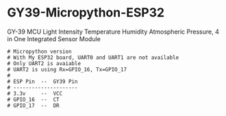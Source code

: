 # GY39-Micropython-ESP32
GY-39 MCU Light Intensity Temperature Humidity Atmospheric Pressure, 4 in One Integrated Sensor Module

    # Micropython version
    # With My ESP32 board, UART0 and UART1 are not available
    # Only UART2 is avaiable
    # UART2 is using Rx=GPIO_16, Tx=GPIO_17
    #
    # ESP Pin  --  GY39 Pin
    # ---------------------
    # 3.3v     --  VCC
    # GPIO_16  --  CT 
    # GPIO_17  --  DR 
<code>
</code>
